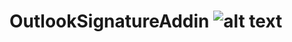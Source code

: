 # OutlookSignatureAddin ![alt text](https://travis-ci.com/CS-3250-Team-3-Stooges/OutlookSignatureAddin.svg?token=6RQQW3UhvtzasHUSYY4M&branch=main)
